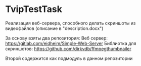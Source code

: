 # TvipTestTask
Реализация веб-сервера, способного делать скриншоты из видеофайлов (описание в "description.docx")

За основу взяты два репозитория:
Веб сервер: https://gitlab.com/eidheim/Simple-Web-Server
Библиотка для скриншотов: https://github.com/dirkvdb/ffmpegthumbnailer

Второй содержится как подмодуль в данном репозитории

